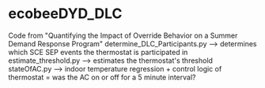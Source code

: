 # ecobeeDYD_DLC
Code from "Quantifying the Impact of Override Behavior on a Summer Demand Response Program"
determine_DLC_Participants.py --> determines which SCE SEP events the thermostat is participated in
estimate_threshold.py --> estimates the thermostat's threshold
stateOfAC.py --> indoor temperature regression + control logic of thermostat = was the AC on or off for a 5 minute interval?
